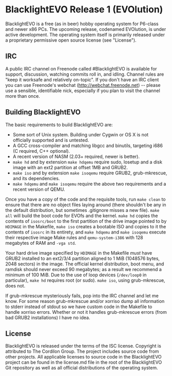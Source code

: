 BlacklightEVO Release 1 (EVOlution)
===================================

BlacklightEVO is a free (as in beer) hobby operating system for P6-class and newer x86 PCs. The upcoming release, codenamed EVOlution, is under active development. The operating system itself is primarily released under a proprietary permissive open source license (see "License").


IRC
---

A public IRC channel on Freenode called #BlacklightEVO is available for support, discussion, watching commits roll in, and idling. Channel rules are "keep it worksafe and relatively on-topic". If you don't have an IRC client you can use Freenode's webchat (http://webchat.freenode.net) -- please use a sensible, identifiable nick, especially if you plan to visit the channel more than once.

Building BlacklightEVO
----------------------

The basic requirements to build BlacklightEVO are:

 - Some sort of Unix system. Building under Cygwin or OS X is not officially supported and is untested.
 - A GCC cross-compiler and matching libgcc and binutils, targeting i686 (C required, C++ optional).
 - A recent version of NASM (2.03+ required, newer is better).
 - `make hd` and by extension `make hdqemu` require sudo, losetup and a disk image with an ext2 partition at offset 1MB and GRUB2.
 - `make iso` and by extension `make isoqemu` require GRUB2, grub-mkrescue, and its dependencies.
 - `make hdqemu` and `make isoqemu` require the above two requirements and a recent version of QEMU.

Once you have a copy of the code and the requisite tools, run `make clean` to ensure that there are no object files laying around (there shouldn't be any in the default distribution, but sometimes .gitignore misses a new file). `make all` will build the boot code for EVOfs and the kernel. `make hd` copies the contents of `isosrc/boot` to the first partition of the drive image pointed to by `HDIMAGE` in the Makefile, `make iso` creates a bootable ISO and copies to it the contents of `isosrc` in its entirety, and `make hdqemu` and `make isoqemu` execute their respective image Make rules and `qemu-system-i386` with 128 megabytes of RAM and `-vga std`.

Your hard drive image specified by `HDIMAGE` in the Makefile *must* have GRUB2 installed to an ext2/3/4 partition aligned to 1 MiB (1048576 bytes, 2048 sectors) in the image. The official kernel distribution, boot menu, and ramdisk should never exceed 90 megabytes; as a result we recommend a minimum of 100 MiB. Due to the use of loop devices (`/dev/loop0` in particular), `make hd` requires root (or sudo). `make iso`, using grub-mkrescue, does not.

If grub-mkrescue mysteriously fails, pop into the IRC channel and let me know. For some reason grub-mkrescue and/or xorriso dump all information to stderr instead of stdout so we have custom code in the Makefile to handle xorriso errors. Whether or not it handles grub-mkrescue errors (from bad GRUB2 installations) I have no idea.

License
-------

BlacklightEVO is released under the terms of the ISC license. Copyright is attributed to The Cordilon Group. The project includes source code from other projects. All applicable licenses to source code in the BlacklightEVO project can be found in the license.md file in the root of the BlacklightEVO Git repository as well as all official distributions of the operating system.
